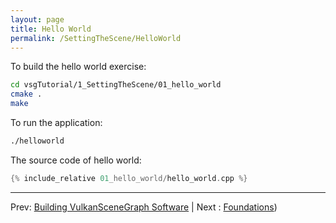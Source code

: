 ```yaml
---
layout: page
title: Hello World
permalink: /SettingTheScene/HelloWorld
---
```


To build the hello world exercise:

~~~ sh
cd vsgTutorial/1_SettingTheScene/01_hello_world
cmake .
make 
~~~

To run the application:

~~~ sh
./helloworld
~~~

The source code of hello world:

~~~ cpp
{% include_relative 01_hello_world/hello_world.cpp %}
~~~

---

Prev: [Building VulkanSceneGraph Software](BuildingVulkanSceneGraph.md) | Next : [Foundations](../2_Foundations/index.md))
